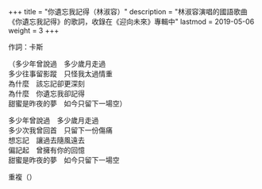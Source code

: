 +++
title = "你遺忘我記得（林淑容）"
description = "林淑容演唱的國語歌曲《你遺忘我記得》的歌詞，收錄在《迎向未來》專輯中"
lastmod = 2019-05-06
weight = 3
+++

作詞：卡斯

（多少年曾說過　多少歲月走過  
多少往事留影蹤　只怪我太過情重  
為什麼　該忘記卻更深刻  
為什麼　你遺忘我卻記得  
甜蜜是昨夜的夢　如今只留下一場空）  

多少年曾說過　多少歲月走過  
多少次我曾回首　只留下一份傷痛  
想忘記　讓過去隨風遠去  
偏記起　曾擁有你的回憶  
甜蜜是昨夜的夢　如今只留下一場空  

重複（）